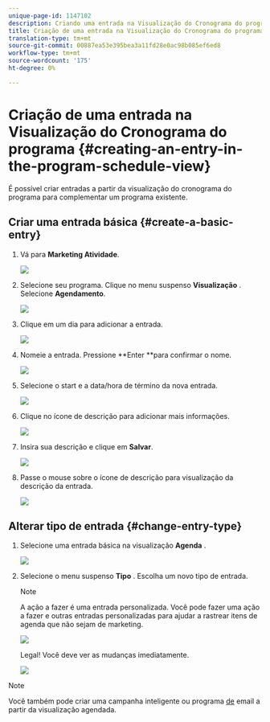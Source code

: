 ```yaml
---
unique-page-id: 1147102
description: Criando uma entrada na Visualização do Cronograma do programa - Documentos do Marketing - Documentação do produto
title: Criação de uma entrada na Visualização do Cronograma do programa
translation-type: tm+mt
source-git-commit: 00887ea53e395bea3a11fd28e0ac98b085ef6ed8
workflow-type: tm+mt
source-wordcount: '175'
ht-degree: 0%

---
```



# Criação de uma entrada na Visualização do Cronograma do programa {#creating-an-entry-in-the-program-schedule-view}

É possível criar entradas a partir da visualização do cronograma do programa para complementar um programa existente.

## Criar uma entrada básica {#create-a-basic-entry}

1. Vá para **Marketing Atividade**.

   ![](assets/login-marketing-activities-1.png)

1. Selecione seu programa. Clique no menu suspenso **Visualização** . Selecione **Agendamento**.

   ![](assets/image2014-9-16-9-3a22-3a7.png)

1. Clique em um dia para adicionar a entrada.

   ![](assets/image2014-9-16-9-3a22-3a33.png)

1. Nomeie a entrada. Pressione **Enter **para confirmar o nome.

   ![](assets/image2014-9-16-9-3a22-3a59.png)

1. Selecione o start e a data/hora de término da nova entrada.

   ![](assets/image2014-9-16-9-3a23-3a39.png)

1. Clique no ícone de descrição para adicionar mais informações.

   ![](assets/image2014-9-16-9-3a25-3a23.png)

1. Insira sua descrição e clique em **Salvar**.

   ![](assets/image2014-9-16-9-3a25-3a39.png)

1. Passe o mouse sobre o ícone de descrição para visualização da descrição da entrada.

   ![](assets/image2014-9-16-9-3a25-3a51.png)

## Alterar tipo de entrada {#change-entry-type}

1. Selecione uma entrada básica na visualização **Agenda** .

   ![](assets/image2014-9-16-9-3a26-3a5.png)

1. Selecione o menu suspenso **Tipo** . Escolha um novo tipo de entrada.

   >[!NOTE]
   >
   >A ação a fazer é uma entrada [](create-custom-entry-types.md)personalizada. Você pode fazer uma ação a fazer e outras entradas personalizadas para ajudar a rastrear itens de agenda que não sejam de marketing.

   ![](assets/image2014-9-16-9-3a26-3a36.png)

   Legal! Você deve ver as mudanças imediatamente.

   ![](assets/image2014-9-16-9-3a27-3a21.png)

>[!NOTE]
>
> Você também pode criar uma campanha [](creating-a-batch-smart-campaign-in-the-program-schedule-view.md) inteligente ou programa [de](creating-a-new-email-program-in-the-schedule-view.md) email a partir da visualização agendada.

